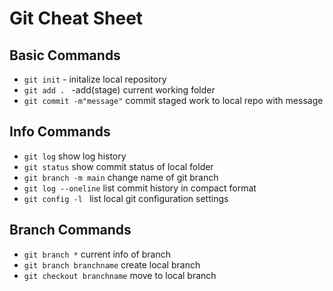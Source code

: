 # Git Cheat Sheet

## Basic Commands 
* `git init` - initalize local repository 
* `git add . ` -add(stage) current working folder
* `git commit -m"message"` commit staged work to local repo with message

## Info Commands
* `git log` show log history
* `git status` show commit status of local folder
* `git branch -m main` change name of git branch
* `git log --oneline` list commit history in compact format
 * `git config -l ` list local git configuration settings

## Branch Commands
* `git branch *` current info of branch
* `git branch branchname` create local branch
* `git checkout branchname` move to local branch 

